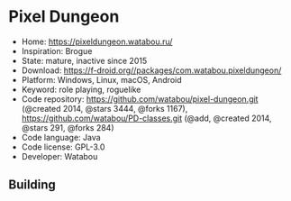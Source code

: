 # Pixel Dungeon

- Home: https://pixeldungeon.watabou.ru/
- Inspiration: Brogue
- State: mature, inactive since 2015
- Download: https://f-droid.org//packages/com.watabou.pixeldungeon/
- Platform: Windows, Linux, macOS, Android
- Keyword: role playing, roguelike
- Code repository: https://github.com/watabou/pixel-dungeon.git (@created 2014, @stars 3444, @forks 1167), https://github.com/watabou/PD-classes.git (@add, @created 2014, @stars 291, @forks 284)
- Code language: Java
- Code license: GPL-3.0
- Developer: Watabou

## Building
